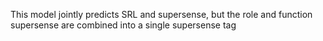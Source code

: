 This model jointly predicts SRL and supersense, but the role and function supersense are combined into a single supersense tag